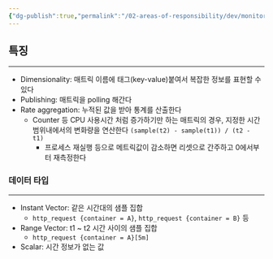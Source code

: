 ```yaml
---
{"dg-publish":true,"permalink":"/02-areas-of-responsibility/dev/monitoring-and-incident/prometheus/","tags":["dev","monitoring","metrics"],"noteIcon":""}
---
```


## 특징
---
- Dimensionality: 매트릭 이름에 태그(key-value)붙여서 복잡한 정보를 표현할 수 있다
- Publishing: 매트릭을 polling 해간다 
- Rate aggregation: 누적된 값을 받아 통계를 산출한다
	- Counter 등 CPU 사용시간 처럼 증가하기만 하는 매트릭의 경우, 지정한 시간 범위내에서의 변화량을 연산한다 `(sample(t2) - sample(t1)) / (t2 - t1)`
		- 프로세스 재실행 등으로 메트릭값이 감소하면 리셋으로 간주하고 0에서부터 재측정한다
### 데이터 타입
---
- Instant Vector: 같은 시간대의 샘플 집합
	- `http_request {container = A}`, `http_request {container = B}` 등
- Range Vector: t1 ~ t2 시간 사이의 샘플 집합
	- `http_request {container = A}[5m]`
- Scalar: 시간 정보가 없는 값